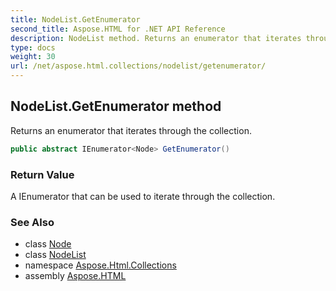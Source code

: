 ```yaml
---
title: NodeList.GetEnumerator
second_title: Aspose.HTML for .NET API Reference
description: NodeList method. Returns an enumerator that iterates through the collection
type: docs
weight: 30
url: /net/aspose.html.collections/nodelist/getenumerator/
---
```

## NodeList.GetEnumerator method

Returns an enumerator that iterates through the collection.

```csharp
public abstract IEnumerator<Node> GetEnumerator()
```

### Return Value

A IEnumerator that can be used to iterate through the collection.

### See Also

* class [Node](../../../aspose.html.dom/node/)
* class [NodeList](../)
* namespace [Aspose.Html.Collections](../../../aspose.html.collections/)
* assembly [Aspose.HTML](../../../)
